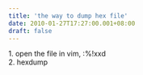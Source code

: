 ```yaml
---
title: 'the way to dump hex file'
date: 2010-01-27T17:27:00.001+08:00
draft: false
---
```


1\. open the file in vim, :%!xxd  
2\. hexdump